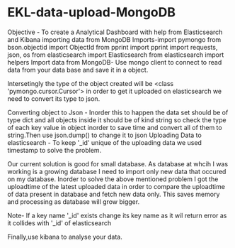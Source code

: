 # EKL-data-upload-MongoDB
Objective - To create a Analytical Dashboard with help from Elasticsearch and Kibana importing data from MongoDB 
Imports-import pymongo
        from bson.objectid import ObjectId
        from pprint import pprint
        import requests, json, os
        from elasticsearch import Elasticsearch
        from elasticsearch import helpers
Import data from MongoDB- Use mongo client to connect to read data from your data base and save it in a object.

Intersetingly the type of the object created will be <class 'pymongo.cursor.Cursor'> in order to get it uploaded on elasticsearch we need to convert its type to json.

Converting object to Json - Inorder this to happen the data set should be of type dict and all objects inside it should be of                             kind string so check the type of each key value in object inorder to save time and convert all of                             them to string.Then use json.dump() to change it to json
Uploading Data to elasticsearch - To keep '_id' unique of the uploading data we used timestamp to solve the problem.

Our current solution is good for small database.
As database at whcih I was working is a growing database I need to import only new data that occured on my database.
Inorder to solve the above mentioned problem I got the uploadtime of the latest uploaded data in order to compare the uploadtime of data present in database and fetch new data only. 
This saves memory and processing as database will grow bigger.

Note- If a key name '_id' exists change its key name as it wil return error as it collides with '_id' of elasticsearch 

Finally,use kibana to analyse your data.
